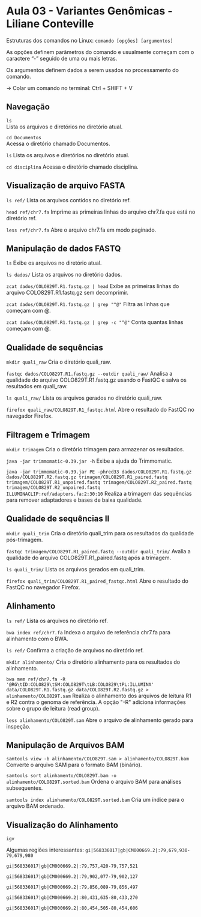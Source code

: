 # Aula 03 - Variantes Genômicas - Liliane Conteville

Estruturas dos comandos no Linux:
``comando [opções] [argumentos]``

As opções definem parâmetros do comando e usualmente começam com o caractere “-” seguido de uma ou mais letras. 

Os argumentos definem dados a serem usados no processamento do comando.

→ Colar um comando no terminal: Ctrl + SHIFT + V


## Navegação

``ls``  
Lista os arquivos e diretórios no diretório atual.

``cd Documentos``  
Acessa o diretório chamado Documentos.

``ls``
Lista os arquivos e diretórios no diretório atual.

``cd disciplina``
Acessa o diretório chamado disciplina.

## Visualização de arquivo FASTA

``ls ref/``
Lista os arquivos contidos no diretório ref.

``head ref/chr7.fa``
Imprime as primeiras linhas do arquivo chr7.fa que está no diretório ref.

``less ref/chr7.fa``
Abre o arquivo chr7.fa em modo paginado.

## Manipulação de dados FASTQ

``ls``
Exibe os arquivos no diretório atual.

``ls dados/``
Lista os arquivos no diretório dados.

``zcat dados/COLO829T.R1.fastq.gz | head``
Exibe as primeiras linhas do arquivo COLO829T.R1.fastq.gz sem decomprimir.

``zcat dados/COLO829T.R1.fastq.gz | grep "^@"``
Filtra as linhas que começam com @.

``zcat dados/COLO829T.R1.fastq.gz | grep -c "^@"``
Conta quantas linhas começam com @.

## Qualidade de sequências
``mkdir quali_raw``
Cria o diretório quali_raw.

``fastqc dados/COLO829T.R1.fastq.gz --outdir quali_raw/``
Analisa a qualidade do arquivo COLO829T.R1.fastq.gz usando o FastQC e salva os resultados em quali_raw.

``ls quali_raw/``
Lista os arquivos gerados no diretório quali_raw.

``firefox quali_raw/COLO829T.R1_fastqc.html``
Abre o resultado do FastQC no navegador Firefox.

## Filtragem e Trimagem
``mkdir trimagem``
Cria o diretório trimagem para armazenar os resultados.

``java -jar trimmomatic-0.39.jar -h``
Exibe a ajuda do Trimmomatic.

``java -jar trimmomatic-0.39.jar PE -phred33 dados/COLO829T.R1.fastq.gz dados/COLO829T.R2.fastq.gz trimagem/COLO829T.R1_paired.fastq trimagem/COLO829T.R1_unpaired.fastq trimagem/COLO829T.R2_paired.fastq trimagem/COLO829T.R2_unpaired.fastq ILLUMINACLIP:ref/adapters.fa:2:30:10``
Realiza a trimagem das sequências para remover adaptadores e bases de baixa qualidade.

##  Qualidade de sequências II
``mkdir quali_trim``
Cria o diretório quali_trim para os resultados da qualidade pós-trimagem.

``fastqc trimagem/COLO829T.R1_paired.fastq --outdir quali_trim/``
Avalia a qualidade do arquivo COLO829T.R1_paired.fastq após a trimagem.

``ls quali_trim/``
Lista os arquivos gerados em quali_trim.

``firefox quali_trim/COLO829T.R1_paired_fastqc.html``
Abre o resultado do FastQC no navegador Firefox.

##  Alinhamento
``ls ref/``
Lista os arquivos no diretório ref.

``bwa index ref/chr7.fa``
Indexa o arquivo de referência chr7.fa para alinhamento com o BWA.

``ls ref/``
Confirma a criação de arquivos no diretório ref.

``mkdir alinhamento/``
Cria o diretório alinhamento para os resultados do alinhamento.

``bwa mem ref/chr7.fa -R '@RG\tID:COLO829\tSM:COLO829T\tLB:COLO829\tPL:ILLUMINA' data/COLO829T.R1.fastq.gz data/COLO829T.R2.fastq.gz > alinhamento/COLO829T.sam``
Realiza o alinhamento dos arquivos de leitura R1 e R2 contra o genoma de referência. A opção "-R" adiciona informações sobre o grupo de leitura (read group).

``less alinhamento/COLO829T.sam``
Abre o arquivo de alinhamento gerado para inspeção.

## Manipulação de Arquivos BAM
``samtools view -b alinhamento/COLO829T.sam > alinhamento/COLO829T.bam``
Converte o arquivo SAM para o formato BAM (binário).

``samtools sort alinhamento/COLO829T.bam -o alinhamento/COLO829T.sorted.bam``
Ordena o arquivo BAM para análises subsequentes.

``samtools index alinhamento/COLO829T.sorted.bam``
Cria um índice para o arquivo BAM ordenado.

## Visualização do Alinhamento

``igv``

Algumas regiões interessantes:
``gi|568336017|gb|CM000669.2|:79,679,930-79,679,980``

``gi|568336017|gb|CM000669.2|:79,757,420-79,757,521``

``gi|568336017|gb|CM000669.2|:79,902,077-79,902,127``

``gi|568336017|gb|CM000669.2|:79,856,089-79,856,497``

``gi|568336017|gb|CM000669.2|:80,431,635-80,433,270``

``gi|568336017|gb|CM000669.2|:80,454,505-80,454,606``


